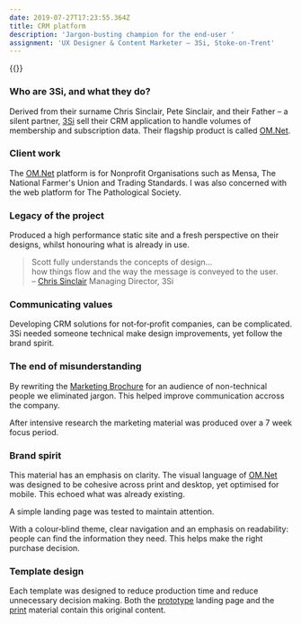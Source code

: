 ```yaml
---
date: 2019-07-27T17:23:55.364Z
title: CRM platform
description: 'Jargon-busting champion for the end-user '
assignment: 'UX Designer & Content Marketer – 3Si, Stoke-on-Trent'
---
```

{{<flickity src="https://inspiredlabs.co.uk/images/3si-sales.jpg" title="3Si marketing content" selectCell="flkty.selectCell( value, isWrapped, isInstant )" >}}

### Who are 3Si, and what they do?

Derived from their surname Chris Sinclair, Pete Sinclair, and their Father – a silent partner, [3Si](http://inspiredlabs.co.uk/3-si.com/) sell their CRM application to handle volumes of membership and subscription data. Their flagship product is called [OM.Net](http://inspiredlabs.co.uk/3-si.com/#modules). 

### Client work
The [OM.Net](http://inspiredlabs.co.uk/3-si.com/#clients) platform is for Nonprofit Organisations such as Mensa, The National Farmer's Union and Trading Standards. I was also concerned with the web platform for The Pathological Society.

### Legacy of the project

Produced a high performance static site and a fresh perspective on their designs, whilst honouring what is already in use.

> Scott fully understands the concepts of design…  
> how things flow and the way the message is conveyed to the user.  
> – [Chris Sinclair](http://inspiredlabs.co.uk/3-si.com/) Managing Director, 3Si

<!--
non breaking hyphen: &#8209;
### Explore

Marketing Brochure

### Visit

[3Si.com](http://inspiredlabs.co.uk/3-si.com/) [Marketing Brochure](http://inspiredlabs.co.uk/3-si.com/print/3si-infosheets-draft.pdf)

* * *

# About the production in detail

## UX designer | Template design for thier designers | Writing marketing material
-->

### Communicating values
Developing CRM solutions for not‑for‑profit companies, can be complicated. 3Si needed someone technical make design improvements, yet follow the brand spirit. 

### The end of misunderstanding
By rewriting the [Marketing Brochure](http://inspiredlabs.co.uk/3-si.com/print/3si-infosheets-draft.pdf) for an audience of non-technical people we eliminated jargon. This helped improve communication accross the company.

After intensive research the marketing material was produced over a 7 week focus period. 

### Brand spirit
This material has an emphasis on clarity. The visual language of [OM.Net](http://inspiredlabs.co.uk/3-si.com/index.html#modules) was designed to be cohesive across print and desktop, yet optimised for mobile. This echoed what was already existing.

A simple landing page was tested to maintain attention. 

With a colour‑blind theme, clear navigation and an emphasis on readability: people can find the information they need. This helps make the right purchase decision.

### Template design
Each template was designed to reduce production time and reduce unnecessary decision making. Both the [prototype](http://inspiredlabs.co.uk/3-si.com/index.html) landing page and the [print](http://inspiredlabs.co.uk/3-si.com/print/3si-infosheets-draft.pdf) material contain this original content. 





<!--
*   3-Si.com typography
*   Integrity, customers choose them bc: they've been providing one app for a longtime.
*   goal: simplification (linguistic hygiene: clean up terms phrases and conventions, end jargon), scalability, less paper, overcome poor visual acuity, consolidate other marketing material. Be sensitive to what has gone before. Target at decision makers, NOT the end user... is this as integral as they are aiming to be?
*   2x new customers per. year.
*   Who makes them the most cash?

*   TEMPLATE DESIGN:
*   You can see examples of this template used here: www.retinart.net/media/images/secret-law-of-page-harmony/RETINART\_secret-law-of-page-harmony.pdf
*   Good link "secret-law-of-page-harmony" is from here: http://retinart.net/design-theory/

> Simple is harder than complex: you have to work hard to get your thinking clean to make it simple.  
> But it's worth it, because once you get there… you can move mountains.  
> – [Steve Jobs](#) Apple
-->
